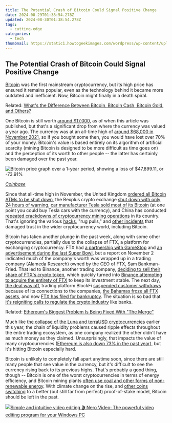 ```yaml
---
title: The Potential Crash of Bitcoin Could Signal Positive Change
date: 2024-08-29T01:38:54.278Z
updated: 2024-08-30T01:38:54.278Z
tags:
  - cutting-edge
categories:
  - tech
thumbnail: https://static1.howtogeekimages.com/wordpress/wp-content/uploads/2022/06/shutterstock_2142450165.jpg
---
```


## The Potential Crash of Bitcoin Could Signal Positive Change

[Bitcoin](https://youtube-sure.techidaily.com/ise-to-stardom-secrets-to-viral-video-success-for-2024/) was the first mainstream cryptocurrency, but its high price has ensured it remains popular, even as the technology behind it became more outdated and inefficient. Now, Bitcoin might finally in a death spiral.

Related: [What's the Difference Between Bitcoin, Bitcoin Cash, Bitcoin Gold, and Others?](https://youtube-sure.techidaily.com/ise-to-stardom-secrets-to-viral-video-success-for-2024/) 

 One Bitcoin is still worth [around $17,000](https://www.coinbase.com/price/bitcoin), as of when this article was published, but that's a significant drop from where the currency was valued a year ago. The currency was at an all-time high of [around $68,000 in November 2021](https://www.cnbc.com/2021/11/08/bitcoin-and-ether-hit-new-all-time-highs.html), so if you bought some then, you would have lost over 70% of your money. Bitcoin's value is based entirely on its algorithm of artificial scarcity (mining Bitcoin is designed to be more difficult as time goes on) and the perception of its worth to other people -- the latter has certainly been damaged over the past year.

![Bitcoin price graph over a 1-year period, showing a loss of $47,899.11, or -73.91%](https://static1.howtogeekimages.com/wordpress/wp-content/uploads/2022/11/Clipboard-Nov-11-2022-at-2.04-PM.png) 

_[Coinbase](https://www.coinbase.com/price/bitcoin)_

 Since that all-time high in November, the United Kingdom [ordered all Bitcoin ATMs to be shut down](https://www.bbc.com/news/technology-60709209), the Bexplus crypto exchange [shut down with only 24 hours of warning](https://web3isgoinggreat.com/?blockchain=bitcoin&id=bexplus-crypto-exchange-closes-gives-users-only-24-hours-to-withdraw-funds), [car manufacturer Tesla sold most of its Bitcoin](https://decrypt.co/105594/elon-musk-tesla-sold-75-percent-bitcoin) (at one point you could buy Tesla cars with the currency), and China has conducted [repeated crackdowns of cryptocurrency mining operations](https://www.cnn.com/2021/11/16/investing/bitcoin-china-crypto-mining-crackdown-intl-hnk/index.html) in its country. That's ignoring the various [hacks](https://web3isgoinggreat.com/?id=gala-games-tokens-drained-by-project-claiming-to-help-them-huobi-claims-the-project-profited), "rug pulls," and [other incidents](https://www.cnbc.com/2022/10/27/bitcoin-miner-core-scientific-warns-it-might-go-bankrupt-stock-plunges.html) that damaged trust in the wider cryptocurrency world, including Bitcoin.

 Bitcoin has taken another plunge in the past week, along with some other cryptocurrencies, partially due to the collapse of FTX, a platform for exchanging cryptocurrency. FTX had [a partnership with GameStop](https://www.cnbc.com/2022/09/07/gamestop-gme-q2-2022-earnings.html) and [an advertisement during the last Super Bowl](https://www.anrdoezrs.net/links/3607085/type/dlg/sid/UUhtgUeUpU203654/https://www.youtube.com/watch?v=Ut3m9OK1c7Y), but a report on November 2 indicated much of the company's worth was wrapped up in a trading company (Alameda Research) owned by the CEO of FTX, Sam Bankman-Fried. That led to Binance, another trading company, [deciding to sell their share of FTX's crypto token](https://twitter.com/cz%5Fbinance/status/1589374530413215744), which quickly turned into [Binance attempting to acquire the entirety of FTX](https://web3isgoinggreat.com/?id=binance-moves-to-bail-out-ftx) to keep its investment stable. The next day, [the deal was off](https://www.wsj.com/articles/binance-is-said-to-be-likely-to-walk-away-from-deal-to-buy-ftx-11668020963), trading platform BlockFi [suspended customer withdraws](https://web3isgoinggreat.com/?id=blockfi-suspends-withdrawals) because of its connections to the companies, [the Bahamas froze all FTX assets](https://www.scb.gov.bs/wp-content/uploads/2022/11/Securities-Commission-Statement-on-FTX-101122-Final.pdf), and now [FTX has filed for bankruptcy](https://web3isgoinggreat.com/?id=ftx-files-for-bankruptcy-sam-bankman-fried-resigns). The situation is so bad that [it's reigniting calls to regulate the crypto industry](https://www.coindesk.com/policy/2022/11/11/sec-commissioner-hester-peirce-ftxs-collapse-could-finally-be-catalyst-for-regulation/) like banks.

Related: [Ethereum's Biggest Problem Is Being Fixed With "The Merge"](https://vimeo-videos.techidaily.com/new-unlocking-secrets-of-sending-mmc-films-to-vimeo/) 

 Much like [the collapse of the Luna and terraUSD cryptocurrencies](https://www.cnet.com/personal-finance/crypto/luna-crypto-crash-how-ust-broke-and-whats-next-for-terra/) earlier this year, the chain of liquidity problems caused ripple effects throughout the entire trading ecosystem, as one company realized the other didn't have as much money as they claimed. Unsurprisingly, that impacts the value of many cryptocurrencies ([Ethereum is also down 73% in the past year](https://www.coinbase.com/price/ethereum)), but it's hitting Bitcoin especially hard.

 Bitcoin is unlikely to completely fall apart anytime soon, since there are still many people that see value in the currency, but it's difficult to see the currency rising back to its previous highs. That's probably a good thing, though -- Bitcoin is one of the worst cryptocurrencies in terms of energy efficiency, and Bitcoin mining plants [often use coal and other forms of non-renewable energy](https://www.theguardian.com/technology/2022/feb/18/bitcoin-miners-revive-fossil-fuel-plant-co2-emissions-soared). With climate change on the rise, and [other coins switching](https://vimeo-videos.techidaily.com/new-unlocking-secrets-of-sending-mmc-films-to-vimeo/) to a better (but still far from perfect) proof-of-stake model, Bitcoin should be left in the past.

<ins class="adsbygoogle"
     style="display:block"
     data-ad-format="autorelaxed"
     data-ad-client="ca-pub-7571918770474297"
     data-ad-slot="1223367746"></ins>



<ins class="adsbygoogle"
     style="display:block"
     data-ad-client="ca-pub-7571918770474297"
     data-ad-slot="8358498916"
     data-ad-format="auto"
     data-full-width-responsive="true"></ins>



<!-- affiliate ads begin -->
<a href="https://store.nero.com/order/checkout.php?PRODS=42296685&QTY=1&AFFILIATE=108875&CART=1"><img src="http://cdnwww.nero.com/nero-com-wAssets/img/banners/2022/video-pp/ScreenshotSlider/Nero-Video-Advanced-editing.JPG" border="0">Simple and intuitive video editing
🎬 Nero Video:
The powerful video editing program for your Windows PC</a>
<!-- affiliate ads end -->